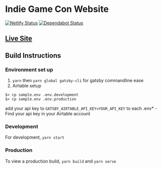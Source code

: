 # Indie Game Con Website
[![Netlify Status](https://api.netlify.com/api/v1/badges/a3c1521d-8847-4646-a55d-5ec4e170a151/deploy-status)](https://app.netlify.com/sites/indiegamecon/deploys)
[![Dependabot Status](https://api.dependabot.com/badges/status?host=github&repo=mckelveygreg/indiegamecon-gatsby)](https://dependabot.com)

## [Live Site](https://indiegamecon.netlify.com)

## Build Instructions
### Environment set up
1. `yarn` then
  `yarn global gatsby-cli` for gatsby commandline ease
1. Airtable setup
  ```
  $> cp sample.env .env.development
  $> cp sample.env .env.production
  ```
  add your api key to `GATSBY_AIRTABLE_API_KEY=YOUR_API_KEY` to each .env*
    - Find your api key in your Airtable account
### Development
For development, `yarn start`

### Production
To view a production build, `yarn build` and `yarn serve`
